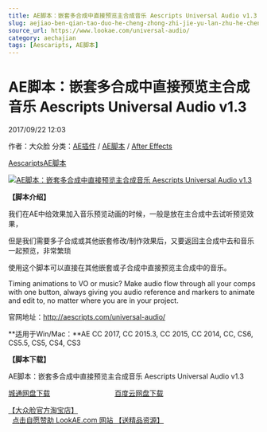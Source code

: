 ```yaml
---
title: AE脚本：嵌套多合成中直接预览主合成音乐 Aescripts Universal Audio v1.3
slug: aejiao-ben-qian-tao-duo-he-cheng-zhong-zhi-jie-yu-lan-zhu-he-cheng-yin-le-aescripts-universal-audio-v1-3
source_url: https://www.lookae.com/universal-audio/
category: aechajian
tags: [Aescaripts, AE脚本]
---
```

# AE脚本：嵌套多合成中直接预览主合成音乐 Aescripts Universal Audio v1.3

2017/09/22 12:03

作者：大众脸
分类：[AE插件](https://www.lookae.com/after-effects/aechajian/) / [AE脚本](https://www.lookae.com/after-effects/aescripts/) / [After Effects](https://www.lookae.com/after-effects/)

[Aescaripts](https://www.lookae.com/tag/aescaripts/)[AE脚本](https://www.lookae.com/tag/ae%e8%84%9a%e6%9c%ac/)

[![AE脚本：嵌套多合成中直接预览主合成音乐 Aescripts Universal Audio v1.3](https://www.lookae.com/wp-content/uploads/2017/09/Universal-Audio.jpg "AE脚本：嵌套多合成中直接预览主合成音乐 Aescripts Universal Audio v1.3-LookAE.com")](https://www.lookae.com/wp-content/uploads/2017/09/Universal-Audio.jpg)

**【脚本介绍】**

我们在AE中给效果加入音乐预览动画的时候，一般是放在主合成中去试听预览效果，

但是我们需要多子合成或其他嵌套修改/制作效果后，又要返回主合成中去和音乐一起预览，非常繁琐

使用这个脚本可以直接在其他嵌套或子合成中直接预览主合成中的音乐。

Timing animations to VO or music? Make audio flow through all your comps with one button, always giving you audio reference and markers to animate and edit to, no matter where you are in your project.

官网地址：http://aescripts.com/universal-audio/

**适用于Win/Mac：**AE CC 2017, CC 2015.3, CC 2015, CC 2014, CC, CS6, CS5.5, CS5, CS4, CS3

**【脚本下载】**

AE脚本：嵌套多合成中直接预览主合成音乐 Aescripts Universal Audio v1.3

[城通网盘下载](https://www.pipipan.com/fs/680462-220589400)                                 [百度云网盘下载](https://pan.baidu.com/s/1nuRk4YX)

[【大众脸官方淘宝店】](https://lookae.taobao.com/)                [点击自愿赞助 LookAE.com 网站 【送精品资源】](https://www.lookae.com/sponsor/)

